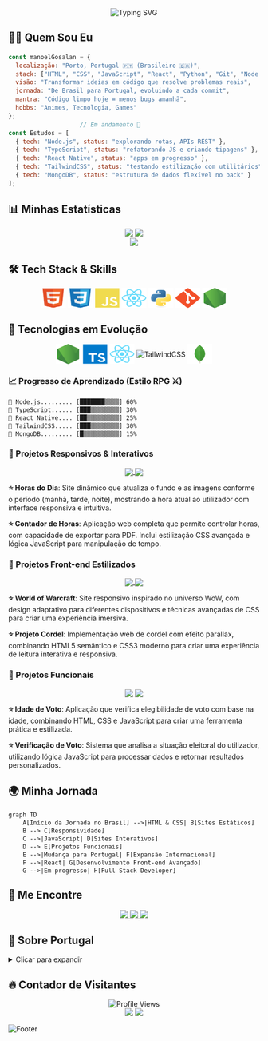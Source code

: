 <div align="center">
  <img src="https://readme-typing-svg.demolab.com?font=Fira+Code&weight=600&size=22&pause=1000&color=36BCF7FF&center=true&vCenter=true&random=false&width=435&lines=Hello+World!+%F0%9F%8C%8E;Full-Stack+Developer+%F0%9F%92%BB;C%C3%B3digo+limpo%2C+interfaces+top+%F0%9F%94%A5;Always+learning+%F0%9F%93%9A;Rank+SSS+Adventurer+%F0%9F%8E%AE" alt="Typing SVG" />
</div>

## 🧙‍♂️ Quem Sou Eu

```javascript
const manoelGosalan = {
  localização: "Porto, Portugal 🇵🇹 (Brasileiro 🇧🇷)",
  stack: ["HTML", "CSS", "JavaScript", "React", "Python", "Git", "Node.js"],
  visão: "Transformar ideias em código que resolve problemas reais",
  jornada: "De Brasil para Portugal, evoluindo a cada commit",
  mantra: "Código limpo hoje = menos bugs amanhã",
  hobbs: "Animes, Tecnologia, Games"
};
                    // Em andamento 🚀
const Estudos = [
  { tech: "Node.js", status: "explorando rotas, APIs REST" },
  { tech: "TypeScript", status: "refatorando JS e criando tipagens" },
  { tech: "React Native", status: "apps em progresso" },
  { tech: "TailwindCSS", status: "testando estilização com utilitários" },
  { tech: "MongoDB", status: "estrutura de dados flexível no back" }
];

```
## 📊 Minhas Estatísticas

<div align="center">
  <img height="180em" src="https://github-readme-stats.vercel.app/api?username=mgosalan-dev&show_icons=true&theme=tokyonight&include_all_commits=true&count_private=true&hide_border=true"/>
  <img height="180em" src="https://github-readme-streak-stats.herokuapp.com/?user=mgosalan-dev&theme=tokyonight&hide_border=true"/>
</div>

<div align="center">
  <img height="180em" src="https://github-readme-stats.vercel.app/api/top-langs/?username=mgosalan-dev&layout=compact&langs_count=7&theme=tokyonight&hide_border=true"/>
</div>

## 🛠️ Tech Stack & Skills

<div align="center" style="display: inline_block">
  <img align="center" alt="HTML" height="40" width="50" src="https://raw.githubusercontent.com/devicons/devicon/master/icons/html5/html5-original.svg">
  <img align="center" alt="CSS" height="40" width="50" src="https://raw.githubusercontent.com/devicons/devicon/master/icons/css3/css3-original.svg">
  <img align="center" alt="JavaScript" height="40" width="50" src="https://raw.githubusercontent.com/devicons/devicon/master/icons/javascript/javascript-plain.svg">
  <img align="center" alt="React" height="40" width="50" src="https://raw.githubusercontent.com/devicons/devicon/master/icons/react/react-original.svg">
  <img align="center" alt="Python" height="40" width="50" src="https://raw.githubusercontent.com/devicons/devicon/master/icons/python/python-original.svg">
  <img align="center" alt="Git" height="40" width="50" src="https://raw.githubusercontent.com/devicons/devicon/master/icons/git/git-original.svg">
  <img align="center" alt="Node.js" height="40" width="50" src="https://raw.githubusercontent.com/devicons/devicon/master/icons/nodejs/nodejs-original.svg">
</div>

## 🌱 Tecnologias em Evolução

<div align="center" style="display: inline_block">
  <img align="center" alt="Node.js" height="40" width="50" src="https://raw.githubusercontent.com/devicons/devicon/master/icons/nodejs/nodejs-original.svg">
  <img align="center" alt="TypeScript" height="40" width="50" src="https://raw.githubusercontent.com/devicons/devicon/master/icons/typescript/typescript-original.svg">
  <img align="center" alt="React Native" height="40" width="50" src="https://raw.githubusercontent.com/devicons/devicon/master/icons/react/react-original.svg">
  <img align="center" alt="TailwindCSS" height="40" width="50" src="https://www.vectorlogo.zone/logos/tailwindcss/tailwindcss-icon.svg">
  <img align="center" alt="MongoDB" height="40" width="50" src="https://raw.githubusercontent.com/devicons/devicon/master/icons/mongodb/mongodb-original.svg">
</div>



### 📈 Progresso de Aprendizado (Estilo RPG ⚔️)

```plaintext
🧙 Node.js......... [███████▒▒▒▒] 60%
🧙 TypeScript...... [███▒▒▒▒▒▒▒▒] 30%
🧙 React Native.... [██▒▒▒▒▒▒▒▒▒] 25%
🧙 TailwindCSS..... [███▒▒▒▒▒▒▒▒] 30%
🧙 MongoDB......... [█▒▒▒▒▒▒▒▒▒▒] 15%
```

### 📱 Projetos Responsivos & Interativos

<div align="center">
  <a href="https://mgosalan-dev.github.io/horas-do-dia" title="Ver Site horas-do-dia">
    <img align="center" src="https://github-readme-stats.vercel.app/api/pin/?username=mgosalan-dev&repo=horas-do-dia&theme=tokyonight" />
  </a>
  <a href="https://mgosalan-dev.github.io/Contador-de-Horas" title="Ver Site Contador-de-Horas">
    <img align="center" src="https://github-readme-stats.vercel.app/api/pin/?username=mgosalan-dev&repo=Contador-de-Horas&theme=tokyonight" />
  </a>
</div>

**⭐ Horas do Dia**: Site dinâmico que atualiza o fundo e as imagens conforme o período (manhã, tarde, noite), mostrando a hora atual ao utilizador com interface responsiva e intuitiva.

**⭐ Contador de Horas**: Aplicação web completa que permite controlar horas, com capacidade de exportar para PDF. Inclui estilização CSS avançada e lógica JavaScript para manipulação de tempo.

### 🎨 Projetos Front-end Estilizados

<div align="center">
  <a href="https://mgosalan-dev.github.io/World-Of-Warcraft" title="Ver site World-Of-Wacraft">
    <img align="center" src="https://github-readme-stats.vercel.app/api/pin/?username=mgosalan-dev&repo=World-Of-Warcraft&theme=tokyonight" />
  </a>
  <a href="https://mgosalan-dev.github.io/Cordel/" title="Ver site Cordel">
  <img align="center" src="https://github-readme-stats.vercel.app/api/pin/?username=mgosalan-dev&repo=Cordel&theme=tokyonight" />
</a>
</div>

**⭐ World of Warcraft**: Site responsivo inspirado no universo WoW, com design adaptativo para diferentes dispositivos e técnicas avançadas de CSS para criar uma experiência imersiva.

**⭐ Projeto Cordel**: Implementação web de cordel com efeito parallax, combinando HTML5 semântico e CSS3 moderno para criar uma experiência de leitura interativa e responsiva.

### 🧠 Projetos Funcionais

<div align="center">
  <a href="https://github.com/mgosalan-dev/Idade-de-Voto-e-Alistamento">
    <img align="center" src="https://github-readme-stats.vercel.app/api/pin/?username=mgosalan-dev&repo=Idade-de-Voto-e-Alistamento&theme=tokyonight" />
  </a>
  <a href="https://github.com/mgosalan-dev/verificacao-de-voto">
    <img align="center" src="https://github-readme-stats.vercel.app/api/pin/?username=mgosalan-dev&repo=verificacao-de-voto&theme=tokyonight" />
  </a>
</div>

**⭐ Idade de Voto**: Aplicação que verifica elegibilidade de voto com base na idade, combinando HTML, CSS e JavaScript para criar uma ferramenta prática e estilizada.

**⭐ Verificação de Voto**: Sistema que analisa a situação eleitoral do utilizador, utilizando lógica JavaScript para processar dados e retornar resultados personalizados.

## 🌍 Minha Jornada

```mermaid
graph TD
    A[Início da Jornada no Brasil] -->|HTML & CSS| B[Sites Estáticos]
    B --> C[Responsividade]
    C -->|JavaScript| D[Sites Interativos]
    D --> E[Projetos Funcionais]
    E -->|Mudança para Portugal| F[Expansão Internacional]
    F -->|React| G[Desenvolvimento Front-end Avançado]
    G -->|Em progresso| H[Full Stack Developer]
```

## 📱 Me Encontre

<div align="center">
  <a href="https://instagram.com/manoel_lidio_gosalan" target="_blank">
    <img src="https://img.shields.io/badge/-Instagram-05122A?style=for-the-badge&logo=instagram&logoColor=E4405F">
  </a>
  <a href="https://www.linkedin.com/in/manoel-lidio-gosalan-dos-santos-6954a7263/" target="_blank">
    <img src="https://img.shields.io/badge/-LinkedIn-05122A?style=for-the-badge&logo=linkedin&logoColor=0A66C2">
  </a>
  <a href="mailto:mgosalan.dev@gmail.com" target="_blank">
    <img src="https://img.shields.io/badge/-Gmail-05122A?style=for-the-badge&logo=gmail&logoColor=EA4335">
  </a>
</div>

## 📌 Sobre Portugal

<details>
  <summary>Clicar para expandir</summary>
  
  Atualmente baseado em Porto, Portugal 🇵🇹, estou a expandir meus horizontes profissionais enquanto trago comigo todo o conhecimento e criatividade brasileira. Busco oportunidades para aplicar minhas habilidades no mercado europeu, mantendo as raízes e o estilo de desenvolvimento que aprendi no Brasil.
  
  **Por que Portugal?**
  - Mercado tech em expansão
  - Comunidade de desenvolvedores internacional
  - Qualidade de vida para profissionais de tecnologia
  - Ponte entre culturas brasileira e europeia

</details>

## 🔥 Contador de Visitantes

<div align="center">
  <img src="https://komarev.com/ghpvc/?username=mgosalan-dev&color=blueviolet&style=for-the-badge" alt="Profile Views" />
</div>

<div align="center">
  <img src="https://forthebadge.com/images/badges/built-with-love.svg" />
  <img src="https://forthebadge.com/images/badges/powered-by-coffee.svg" />
</div>

![Footer](https://capsule-render.vercel.app/api?type=waving&color=0:8257E6,100:FF0080&height=120&section=footer)
